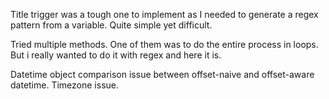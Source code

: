 Title trigger was a tough one to implement as I needed to generate a regex pattern from a variable. Quite simple yet difficult. 

Tried multiple methods. One of them was to do the entire process in loops. But i really wanted to do it with regex and here it is.

Datetime object comparison issue between offset-naive and offset-aware datetime. Timezone issue.